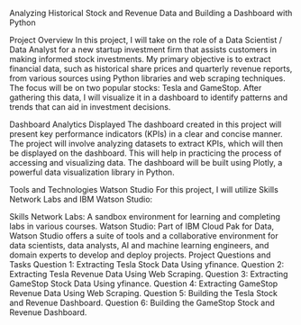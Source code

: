 Analyzing Historical Stock and Revenue Data and Building a Dashboard with Python

Project Overview
In this project, I will take on the role of a Data Scientist / Data Analyst for a new startup investment firm that assists customers in making informed stock investments. My primary objective is to extract financial data, such as historical share prices and quarterly revenue reports, from various sources using Python libraries and web scraping techniques. The focus will be on two popular stocks: Tesla and GameStop. After gathering this data, I will visualize it in a dashboard to identify patterns and trends that can aid in investment decisions.

Dashboard Analytics Displayed
The dashboard created in this project will present key performance indicators (KPIs) in a clear and concise manner. The project will involve analyzing datasets to extract KPIs, which will then be displayed on the dashboard. This will help in practicing the process of accessing and visualizing data. The dashboard will be built using Plotly, a powerful data visualization library in Python.

Tools and Technologies
Watson Studio
For this project, I will utilize Skills Network Labs and IBM Watson Studio:

Skills Network Labs: A sandbox environment for learning and completing labs in various courses.
Watson Studio: Part of IBM Cloud Pak for Data, Watson Studio offers a suite of tools and a collaborative environment for data scientists, data analysts, AI and machine learning engineers, and domain experts to develop and deploy projects.
Project Questions and Tasks
Question 1: Extracting Tesla Stock Data Using yfinance.
Question 2: Extracting Tesla Revenue Data Using Web Scraping.
Question 3: Extracting GameStop Stock Data Using yfinance.
Question 4: Extracting GameStop Revenue Data Using Web Scraping.
Question 5: Building the Tesla Stock and Revenue Dashboard.
Question 6: Building the GameStop Stock and Revenue Dashboard.
